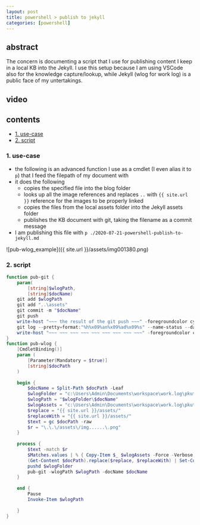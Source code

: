 ```yaml
---
layout: post
title: powershell > publish to jekyll
categories: [powershell]
---
```

## abstract
The concern is documenting a script that I use for publishing content I keep in a local KB into the Jekyll. 
I use this setup because I am using VSCode also for the knowledge capture/lookup, while Jekyll (wlog for work log) is a public face of my untertakings. 

## video
## contents
<!-- TOC -->

- [1. use-case](#1-use-case)
- [2. script](#2-script)

<!-- /TOC -->

### 1. use-case
* the following is an advanced function I use as a cmdlet (I even alias it to `p`) that I feed the filepath of my document with
* it does the following
    * copies the specified file into the blog folder
    * looks up all the image references and replaces `..` with `{{ site.url }}` reference for the images to be properly linked
    * copies the files from the local assets folder into the Jekyll assets folder
    * publishes the KB document with git, taking the filename as a commit message
* I am publishing this file with `p ./2020-07-21-powershell-publish-to-jekyll.md`

![pub-wlog_example]({{ site.url }}/assets/img001380.png)

### 2. script

```powershell
function pub-git {
    param(
        [string]$wlogPath, 
        [string]$docName)
    git add $wlogPath
    git add "..\assets"
    git commit -m "$docName"
    git push
    write-host "~~~ the result of the git push ~~~" -foregroundcolor cyan
    git log --pretty=format:"%h%x09%an%x09%ad%x09%s" --name-status --date=short -1 
    write-host "~~~ ~~~ ~~~ ~~~ ~~~ ~~~ ~~~ ~~~ ~~~" -foregroundcolor cyan
}
function pub-wlog {
    [CmdletBinding()]
    param (
        [Parameter(Mandatory = $true)]
        [string]$docPath
    )
    
    begin {
        $docName = Split-Path $docPath -Leaf
        $wlogFolder = "c:\Users\Admin\Documents\workspace\work.log\pkutaj\_posts\"    
        $wlogPath = "$wlogFolder\$docName"
        $wlogAssets = "c:\Users\Admin\Documents\workspace\work.log\pkutaj\assets\"
        $replace = "{{ site.url }}/assets/"
        $replaceWith = "{{ site.url }}/assets/"
        $text = gc $docPath -raw
        $r = "\.\.\/assets\/img......\.png"
    }
    
    process {
        $text -match $r
        $Matches.values | % { Copy-Item $_ $wlogAssets -Force -Verbose }
        (Get-Content $docPath).replace($replace, $replaceWith) | Set-Content $wlogPath
        pushd $wlogFolder
        pub-git -wlogPath $wlogPath -docName $docName
    }
    
    end {
        Pause
        Invoke-Item $wlogPath
        
    }
}
```
